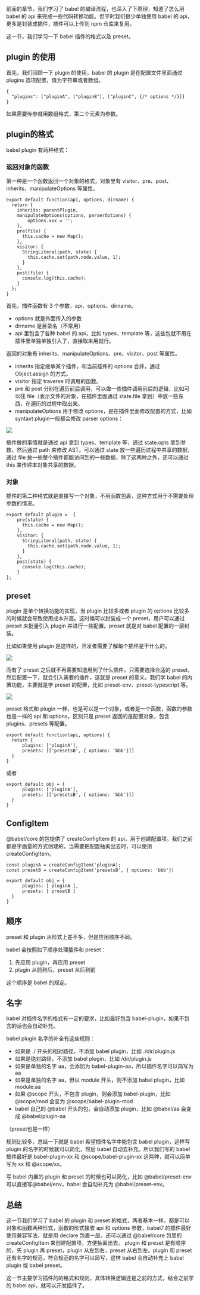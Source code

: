 前面的章节，我们学习了 babel 的编译流程，也深入了下原理，知道了怎么用 babel 的 api 来完成一些代码转换功能。但平时我们很少单独使用 babel 的 api，更多是封装成插件，插件可以上传到 npm 仓库来复用。

这一节，我们学习一下 babel 插件的格式以及 preset。

## plugin 的使用

首先，我们回顾一下 plugin 的使用，babel 的 plugin 是在配置文件里面通过 plugins 选项配置，值为字符串或者数组。

    {
      "plugins": ["pluginA", ["pluginB"], ["pluginC", {/* options */}]]
    }
    

如果需要传参就用数组格式，第二个元素为参数。

## plugin的格式

babel plugin 有两种格式：

### 返回对象的函数

第一种是一个函数返回一个对象的格式，对象里有 visitor、pre、post、inherits、manipulateOptions 等属性。

    export default function(api, options, dirname) {
      return {
        inherits: parentPlugin,
        manipulateOptions(options, parserOptions) {
            options.xxx = '';
        },
        pre(file) {
          this.cache = new Map();
        },
        visitor: {
          StringLiteral(path, state) {
            this.cache.set(path.node.value, 1);
          }
        },
        post(file) {
          console.log(this.cache);
        }
      };
    } 
    

首先，插件函数有 3 个参数，api、options、dirname。

* options 就是外面传入的参数
* dirname 是目录名（不常用）
* api 里包含了各种 babel 的 api，比如 types、template 等，这些包就不用在插件里单独单独引入了，直接取来用就行。

返回的对象有 inherits、manipulateOptions、pre、visitor、post 等属性。

* inherits 指定继承某个插件，和当前插件的 options 合并，通过 Object.assign 的方式。
* visitor 指定 traverse 时调用的函数。
* pre 和 post 分别在遍历前后调用，可以做一些插件调用前后的逻辑，比如可以往 file（表示文件的对象，在插件里面通过 state.file 拿到）中放一些东西，在遍历的过程中取出来。
* manipulateOptions 用于修改 options，是在插件里面修改配置的方式，比如 syntaxt plugin一般都会修改 parser options：

![](https://p1-juejin.byteimg.com/tos-cn-i-k3u1fbpfcp/2512f37b312a4c1a8ddb4c59c4a8f09f~tplv-k3u1fbpfcp-watermark.image)

插件做的事情就是通过 api 拿到 types、template 等，通过 state.opts 拿到参数，然后通过 path 来修改 AST。可以通过 state 放一些遍历过程中共享的数据，通过 file 放一些整个插件都能访问到的一些数据，除了这两种之外，还可以通过 this 来传递本对象共享的数据。

### 对象

插件的第二种格式就是直接写一个对象，不用函数包裹，这种方式用于不需要处理参数的情况。

    export default plugin =  {
        pre(state) {
          this.cache = new Map();
        },
        visitor: {
          StringLiteral(path, state) {
            this.cache.set(path.node.value, 1);
          }
        },
        post(state) {
          console.log(this.cache);
        }
    };
    

## preset

plugin 是单个转换功能的实现，当 plugin 比较多或者 plugin 的 options 比较多的时候就会导致使用成本升高。这时候可以封装成一个 preset，用户可以通过 preset 来批量引入 plugin 并进行一些配置。preset 就是对 babel 配置的一层封装。

比如如果使用 plugin 是这样的，开发者需要了解每个插件是干什么的。

![](https://p6-juejin.byteimg.com/tos-cn-i-k3u1fbpfcp/8f54caa8803e484c92d2c2809ce05ce5~tplv-k3u1fbpfcp-watermark.image)

而有了 preset 之后就不再需要知道用到了什么插件，只需要选择合适的 preset，然后配置一下，就会引入需要的插件，这就是 preset 的意义。我们学 babel 的内置功能，主要就是学 preset 的配置，比如 preset-env、preset-typescript 等。

![](https://p6-juejin.byteimg.com/tos-cn-i-k3u1fbpfcp/112d501d641b4e509bd37d821489d72c~tplv-k3u1fbpfcp-watermark.image)

preset 格式和 plugin 一样，也是可以是一个对象，或者是一个函数，函数的参数也是一样的 api 和 options，区别只是 preset 返回的是配置对象，包含 plugins、presets 等配置。

    export default function(api, options) {
      return {
          plugins: ['pluginA'],
          presets: [['presetsB', { options: 'bbb'}]]
      }
    }
    

或者

    export default obj = {
          plugins: ['pluginA'],
          presets: [['presetsB', { options: 'bbb'}]]
      }
    }
    

## ConfigItem

\@babel/core 的包提供了 createConfigItem 的 api，用于创建配置项。我们之前都是字面量的方式创建的，当需要把配置抽离出去时，可以使用 createConfigItem。

    const pluginA = createConfigItem('pluginA);
    const presetB = createConfigItem('presetsB', { options: 'bbb'})
    
    export default obj = {
          plugins: [ pluginA ],
          presets: [ presetB ]
      }
    }
    

## 顺序

preset 和 plugin 从形式上差不多，但是应用顺序不同。

babel 会按照如下顺序处理插件和 preset：

1.  先应用 plugin，再应用 preset
2.  plugin 从前到后，preset 从后到前

这个顺序是 babel 的规定。

## 名字

babel 对插件名字的格式有一定的要求，比如最好包含 babel-plugin，如果不包含的话也会自动补充。

babel plugin 名字的补全有这些规则：

* 如果是 ./ 开头的相对路径，不添加 babel plugin，比如 ./dir/plugin.js
* 如果是绝对路径，不添加 babel plugin，比如 /dir/plugin.js
* 如果是单独的名字 aa，会添加为 babel-plugin-aa，所以插件名字可以简写为 aa
* 如果是单独的名字 aa，但以 module 开头，则不添加 babel plugin，比如 module:aa
* 如果 \@scope 开头，不包含 plugin，则会添加 babel-plugin，比如 \@scope/mod 会变为 \@scope/babel-plugin-mod
* babel 自己的 \@babel 开头的包，会自动添加 plugin，比如 \@babel/aa 会变成 \@babel/plugin-aa

（preset也是一样）

规则比较多，总结一下就是 babel 希望插件名字中能包含 babel plugin，这样写 plugin 的名字的时候就可以简化，然后 babel 自动去补充。所以我们写的 babel 插件最好是 babel-plugin-xx 和 \@scope/babel-plugin-xx 这两种，就可以简单写为 xx 和 \@scope/xx。

写 babel 内置的 plugin 和 preset 的时候也可以简化，比如 \@babel/preset-env 可以直接写\@babel/env，babel 会自动补充为 \@babel/preset-env。

## 总结

这一节我们学习了 babel 的 plugin 和 preset 的格式，两者基本一样，都是可以对象和函数两种形式，函数的形式接收 api 和 options 参数，babel7 的插件最好使用兼容写法，就是用 declare 包裹一层。还可以通过 \@babel/core 包里的 createConfigItem 来创建配置项，方便抽离出去。 plugin 和 preset 是有顺序的，先 plugin 再 preset，plugin 从左到右，preset 从右到左。plugin 和 preset 还有名字的规范，符合规范的名字可以简写，这样 babel 会自动补充上 babel plugin 或 babel preset。

这一节主要学习插件的的格式和规则，具体转换逻辑还是之前的方式，结合之前学的 babel api，就可以开发插件了。
